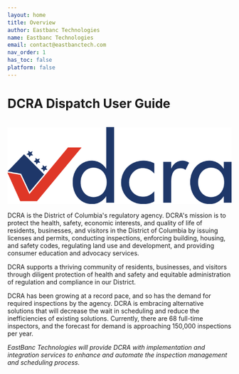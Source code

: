 ```yaml
---
layout: home
title: Overview
author: Eastbanc Technologies
name: Eastbanc Technologies
email: contact@eastbanctech.com
nav_order: 1
has_toc: false
platform: false
---
```


# DCRA Dispatch User Guide

<br>

<img src="images/DCRA-Logo-1.png" style="border:none; width=100%">

DCRA is the District of Columbia's regulatory agency. DCRA's mission is to protect the health, safety, economic interests, and quality of life of residents, businesses, and visitors in the District of Columbia by issuing licenses and permits, conducting inspections, enforcing building, housing, and safety codes, regulating land use and development, and providing consumer education and advocacy services. 

DCRA supports a thriving community of residents, businesses, and visitors through diligent protection of health and safety and equitable administration of regulation and compliance in our District. 

DCRA has been growing at a record pace, and so has the demand for required inspections by the agency. DCRA is embracing alternative solutions that will decrease the wait in scheduling and reduce the inefficiencies of existing solutions. Currently, there are 68 full-time inspectors, and the forecast for demand is approaching 150,000 inspections per year.

_EastBanc Technologies will provide DCRA with implementation and integration services to enhance and automate the inspection management and scheduling process._

